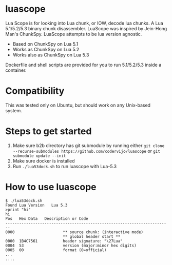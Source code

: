 # luascope

Lua Scope is for looking into Lua chunk, or IOW, decode lua chunks.
A Lua 5.1/5.2/5.3 binary chunk disassembler.
LuaScope was inspired by Jein-Hong Man's ChunkSpy.
LuaScope attempts to be lua version agnostic.

- Based on ChunkSpy on Lua 5.1
- Works as ChunkSpy on Lua 5.2
- Works also as ChunkSpy on Lua 5.3


Dockerfile and shell scripts are provided for you to run 5.1/5.2/5.3 inside a container.

# Compatibility

This was tested only on Ubuntu, but should work on any Unix-based system.

# Steps to get started

1. Make sure b2b directory has git submodule by running
  either ```git clone --recurse-submodules https://github.com/codervijo/luascope```
  or     ```git submodule update --init```
2. Make sure docker is installed
3. Run ```./lua53dock.sh``` to run luascope with Lua-5.3

# How to use luascope
```
$ ./lua53dock.sh 
Found Lua Version	Lua 5.3
>print "hi"
hi
Pos   Hex Data   Description or Code
------------------------------------------------------------------------
0000                     ** source chunk: (interactive mode)
                         ** global header start **
0000  1B4C7561           header signature: "\27Lua"
0004  53                 version (major:minor hex digits)
0005  00                 format (0=official)
...
....
